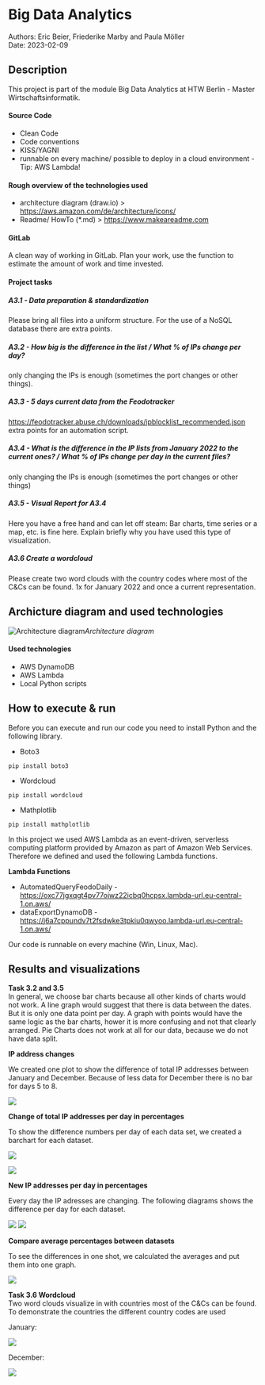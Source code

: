 # Big Data Analytics

Authors: Eric Beier, Friederike Marby and Paula Möller <br>
Date: 2023-02-09

## Description
This project is part of the module Big Data Analytics at HTW Berlin - Master Wirtschaftsinformatik.

#### Source Code <br>
* Clean Code
* Code conventions
* KISS/YAGNI
* runnable on every machine/ possible to deploy in a cloud environment - Tip: AWS Lambda!

#### Rough overview of the technologies used
* architecture diagram (draw.io) > https://aws.amazon.com/de/architecture/icons/
* Readme/ HowTo (*.md) > https://www.makeareadme.com

#### GitLab
A clean way of working in GitLab. Plan your work, use the function to estimate the amount of work and time invested.

#### Project tasks
##### A3.1 -  Data preparation & standardization
Please bring all files into a uniform structure. For the use of a NoSQL database there are extra points.

##### A3.2 - How big is the difference in the list / What % of IPs change per day?
only changing the IPs is enough (sometimes the port changes or other things).

##### A3.3 - 5 days current data from the Feodotracker
https://feodotracker.abuse.ch/downloads/ipblocklist_recommended.json
extra points for an automation script.

##### A3.4 - What is the difference in the IP lists from January 2022 to the current ones? / What % of IPs change per day in the current files?
only changing the IPs is enough (sometimes the port changes or other things)

##### A3.5 - Visual Report for A3.4
Here you have a free hand and can let off steam: Bar charts, time series or a map, etc. is fine here. Explain briefly why you have used this type of visualization.

##### A3.6 Create a wordcloud
Please create two word clouds with the country codes where most of the C&Cs can be found. 1x for January 2022 and once a current representation.

## Archicture diagram and used technologies
![Architecture diagram](/visuals/architecture_diagram.png)*Architecture diagram*

#### Used technologies
* AWS DynamoDB
* AWS Lambda
* Local Python scripts

## How to execute & run

Before you can execute and run our code you need to install Python and the following library.

* Boto3
```
pip install boto3
```

* Wordcloud
```
pip install wordcloud
```

* Mathplotlib
```
pip install mathplotlib
```

In this project we used AWS Lambda as an event-driven, serverless computing platform provided by Amazon as part of Amazon Web Services. Therefore we defined and used the following Lambda functions.

**Lambda Functions**
* AutomatedQueryFeodoDaily - https://oxc77jgxqgt4pv77ojwz22icbq0hcpsx.lambda-url.eu-central-1.on.aws/
* dataExportDynamoDB - https://j6a7cppundv7t2fsdwke3tpkiu0qwyoo.lambda-url.eu-central-1.on.aws/

Our code is runnable on every machine (Win, Linux, Mac).

## Results and visualizations

**Task 3.2 and 3.5** <br>
In general, we choose bar charts because all other kinds of charts would not work. A line graph would suggest that there is data between the dates. But it is only one 
data point per day. A graph with points would have the same logic as the bar charts, hower it is more confusing and not that clearly arranged. Pie Charts does not work 
at all for our data, because we do not have data split. 

**IP address changes**

We created one plot to show the difference of total IP addresses between January and December. Because of less data for December there is no bar for days 5 to 8. 

![](plots/CompareJanDec.png)

**Change of total IP addresses per day in percentages**

To show the difference numbers per day of each data set, we created a barchart for each dataset.

![](plots/JanGrowthPercent.png)

![](plots/DecGrowthPercent.png)



**New IP addresses per day in percentages**

Every day the IP adresses are changing. The following diagrams shows the difference per day for each dataset.

![](plots/JanNewIpsPercent.png)
![](plots/DecNewIpsPercent.png)

**Compare average percentages between datasets**

To see the differences in one shot, we calculated the averages and put them into one graph.

![](plots/comparePercentJanDec.png)

**Task 3.6 Wordcloud** <br>
Two word clouds visualize in with countries most of the C&Cs can be found. To demonstrate the countries the different country codes are used

January:

![](plots/3_6-WordcloudJanuar.png)

December:

![](plots/3_6-WordcloudDezember.png)
